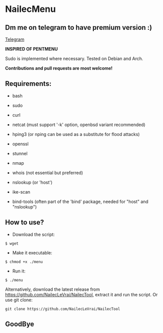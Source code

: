 # NailecMenu
## Dm me on telegram to have premium version :)
[Telegram](t.me/hackingfrance14)

**INSPIRED OF PENTMENU**


Sudo is implemented where necessary.
Tested on Debian and Arch.

**Contributions and pull requests are most welcome!**

## Requirements:

* bash

* sudo 

* curl

* netcat (must support '-k' option, openbsd variant recommended)

* hping3 (or nping can be used as a substitute for flood attacks)

* openssl

* stunnel

* nmap

* whois (not essential but preferred)

* nslookup (or 'host')

* ike-scan

* bind-tools (often part of the 'bind' package, needed for "host" and "nslookup")

## How to use?


- Download the script:

```
$ wget 
```

- Make it executable:

```
$ chmod +x ./menu
```

- Run it:

```
$ ./menu
```

Alternatively, download the latest release from https://github.com/NailecLeVrai/NailecTool, extract it and run the script.
Or use git clone:

```
git clone https://github.com/NailecLeVrai/NailecTool
```

## GoodBye


